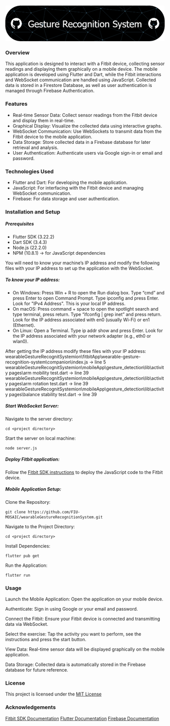 ![Header](./header.png)
### Overview
This application is designed to interact with a Fitbit device, collecting sensor readings and displaying them graphically on a mobile device. The mobile application is developed using Flutter and Dart, while the Fitbit interactions and WebSocket communication are handled using JavaScript. Collected data is stored in a Firestore Database, as well as user authentication is managed through Firebase Authentication.
### Features
- Real-time Sensor Data: Collect sensor readings from the Fitbit device and display them in real-time.
- Graphical Display: Visualize the collected data using interactive graphs.
- WebSocket Communication: Use WebSockets to transmit data from the Fitbit device to the mobile application.
- Data Storage: Store collected data in a Firebase database for later retrieval and analysis.
- User Authentication: Authenticate users via Google sign-in or email and password.

### Technologies Used
- Flutter and Dart: For developing the mobile application.
- JavaScript: For interfacing with the Fitbit device and managing WebSocket communication.
- Firebase: For data storage and user authentication.

### Installation and Setup
##### Prerequisites
- Flutter SDK (3.22.2)
- Dart SDK (3.4.3)
- Node.js (22.2.0)
- NPM (10.8.1) -> for JavaScript dependencies

You will need to know your machine’s IP address and modify the following files with your IP address to set up the application with the WebSocket.

##### To know your IP address:
- On Windows:
Press Win + R to open the Run dialog box.
Type “cmd” and press Enter to open Command Prompt.
Type ipconfig and press Enter.
Look for "IPv4 Address". This is your local IP address.
- On macOS:
Press command + space to open the spotlight search and type terminal, press return.
Type “ifconfig | grep inet” and press return.
Look for the IP address associated with en0 (usually Wi-Fi) or en1 (Ethernet).
- On Linux:
Open a Terminal.
Type ip addr show and press Enter.
Look for the IP address associated with your network adapter (e.g., eth0 or wlan0).

After getting the IP address modify these files with your IP address:
wearableGestureRecognitSystemion\fitbitApp\wearable-gesture-recognition-system\companion\index.js -> line 5
wearableGestureRecognitSystemion\mobileApp\gesture_detection\lib\activity pages\arm mobility test.dart -> line 39 
wearableGestureRecognitSystemion\mobileApp\gesture_detection\lib\activity pages\arm rotation test.dart -> line 39
wearableGestureRecognitSystemion\mobileApp\gesture_detection\lib\activity pages\balance stability test.dart -> line 39

##### Start WebSocket Server:
Navigate to the server directory:
```
cd <project directory> 
```
Start the server on local machine:
```
node server.js
```
##### Deploy Fitbit application:
Follow the [Fitbit SDK instructions](https://dev.fitbit.com/getting-started/) to deploy the JavaScript code to the Fitbit device.

##### Mobile Application Setup:
Clone the Repository:
```
git clone https://github.com/FIU-MOSAIC/wearableGestureRecognitionSystem.git
```
Navigate to the Project Directory:
```
cd <project directory> 
```
Install Dependencies:
```
flutter pub get
```
Run the Application:
```
flutter run
```
### Usage
Launch the Mobile Application:
Open the application on your mobile device.

Authenticate:
Sign in using Google or your email and password.

Connect the Fitbit:
Ensure your Fitbit device is connected and transmitting data via WebSocket.

Select the exercise:
Tap the activity you want to perform, see the instructions and press the start button.

View Data:
Real-time sensor data will be displayed graphically on the mobile application.

Data Storage:
Collected data is automatically stored in the Firebase database for future reference.

### License
This project is licensed under the [MIT License](https://opensource.org/license/mit)

### Acknowledgements
[Fitbit SDK Documentation](https://dev.fitbit.com/build/guides/)
[Flutter Documentation](https://docs.flutter.dev/get-started/install)
[Firebase Documentation](https://firebase.google.com/docs)
